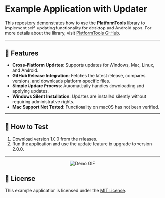 # Example Application with Updater

This repository demonstrates how to use the **PlatformTools** library to implement self-updating functionality for desktop and Android apps. For more details about the library, visit [PlatformTools GitHub](https://github.com/kdroidFilter/Platform-Tools).

---

## 🚀 Features

- **Cross-Platform Updates**: Supports updates for Windows, Mac, Linux, and Android.
- **GitHub Release Integration**: Fetches the latest release, compares versions, and downloads platform-specific files.
- **Simple Update Process**: Automatically handles downloading and applying updates.
- **Windows Silent Installation**: Updates are installed silently without requiring administrative rights.
- **Mac Support Not Tested**: Functionality on macOS has not been verified.

---

## 🔧 How to Test

1. Download version [1.0.0 from the releases](https://github.com/kdroidFilter/AppwithAutoUpdater/releases/tag/v1.0.0).
2. Run the application and use the update feature to upgrade to version 2.0.0.

---

<div align="center">
  <img src="/assets/AppWithAutoUpdater.gif" alt="Demo GIF">
</div>


## 🛒 License

This example application is licensed under the [MIT License](https://opensource.org/licenses/MIT).

